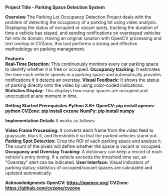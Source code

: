 __Project Title - Parking Space Detection System__


__Overview__
The Parking Lot Occupancy Detection Project deals with the problem of detecting the occupancy of a parking lot using video analysis. Displaying the status of occupied or vacant spots, tracking the duration of time a vehicle has stayed, and sending notifications on overstayed vehicles fall into its domain. Having an original solution with OpenCV processing and text overlay in CVZone, this tool performs a strong and effective methodology on parking management.


__Features__<br/>
__Real-Time Detection:__ This continuously monitors every car parking space to identify whether it is free or occupied.
__Occupancy tracking:__ It estimates the time each vehicle spends in a parking space and automatically provides notifications if it detects an overstay.
__Visual Feedback:__ It shows the status of parking directly onto the video by using color-coded indications.
__Statistics Display:__ This displays how many spaces are occupied and unoccupied at any moment in time.


__Getting Started__
__Prerequisites__
__Python 3.6+__
__OpenCV: pip install opencv-python__
__CVZone: pip install cvzone__
__NumPy: pip install numpy__


__Implementation Details__
It works as follows: 

__Video Frame Processing:__ It converts each frame from the video feed to grayscale, blurs it, and thresholds it so that the parked vehicles stand out.
__Parking Spot Detection:__ Crop the ROI of each parking space and analyze it. The count of the pixels will define whether the space is vacant or occupied.
__Occupancy and Overstay Tracking:__ A dictionary can keep a record of each vehicle's entry timing. If a vehicle exceeds the threshold time set, an "Overstay" alert can be indicated.
__User Interface:__ Visual indicators of parking status; statistics of occupied/vacant spaces are calculated and updated automatically.


__Acknowledgments__
__OpenCV: https://opencv.org/__
__CVZone: https://github.com/cvzone/cvzone__
